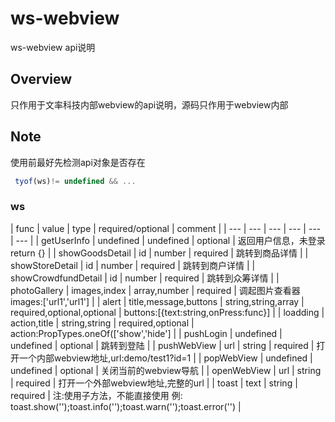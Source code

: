 # ws-webview
ws-webview api说明

## Overview
只作用于文率科技内部webview的api说明，源码只作用于webview内部

## Note
使用前最好先检测api对象是否存在


```javascript
 tyof(ws)!= undefined && ...
```


### ws

| func | value | type | required/optional | comment |
| --- | --- | --- | --- | --- | --- |
| getUserInfo | undefined | undefined | optional | 返回用户信息，未登录return {} |
| showGoodsDetail | id | number | required | 跳转到商品详情 |
| showStoreDetail | id | number | required | 跳转到商户详情 |
| showCrowdfundDetail | id | number | required | 跳转到众筹详情 |
| photoGallery | images,index | array,number | required | 调起图片查看器 images:['url1','url1'] |
| alert | title,message,buttons | string,string,array | required,optional,optional | buttons:[{text:string,onPress:func}] |
| loadding | action,title | string,string | required,optional | action:PropTypes.oneOf(['show','hide'] |
| pushLogin | undefined | undefined | optional | 跳转到登陆 |
| pushWebView | url | string | required | 打开一个内部webview地址,url:demo/test1?id=1 |
| popWebView | undefined | undefined | optional | 关闭当前的webview导航 |
| openWebView | url | string | required | 打开一个外部webview地址,完整的url |
| toast | text | string | required | 注:使用子方法，不能直接使用 例: toast.show('');toast.info('');toast.warn('');toast.error('') |
